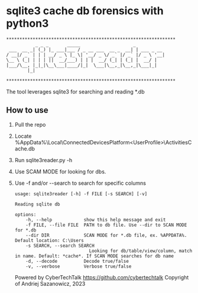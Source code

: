 # sqlite3 cache db forensics with python3

````
****************************************************************
           _ _ _       _____                    _           
 ___  __ _| (_) |_ ___|___ / _ __ ___  __ _  __| | ___ _ __ 
/ __|/ _` | | | __/ _ \ |_ \| '__/ _ \/ _` |/ _` |/ _ \ '__|
\__ \ (_| | | | ||  __/___) | | |  __/ (_| | (_| |  __/ |   
|___/\__, |_|_|\__\___|____/|_|  \___|\__,_|\__,_|\___|_|   
        |_|                                                 

****************************************************************
````
The tool leverages sqlite3 for searching and reading *.db

## How to use

1. Pull the repo
2. Locate %AppData%\Local\ConnectedDevicesPlatform\<UserProfile>\ActivitiesCache.db
3. Run sqlite3reader.py -h
4. Use SCAM MODE for looking for dbs. 
5. Use -f and/or --search to search for specific columns

    ````
    usage: sqlite3reader [-h] -f FILE [-s SEARCH] [-v]

    Reading sqlite db

    options:
        -h, --help            show this help message and exit
        -f FILE, --file FILE  PATH to db file. Use --dir to SCAN MODE for *.db
        --dir DIR             SCAN MODE for *.db file, ex. %APPDATA%. Default location: C:\Users
        -s SEARCH, --search SEARCH
                                Looking for db/table/view/column, match in name. Default: *cache*. If SCAN MODE searches for db name
        -d, --decode          Decode true/false
        -v, --verbose         Verbose true/false
    ````
    Powered by CyberTechTalk https://github.com/cybertechtalk
    Copyright of Andriej Sazanowicz, 2023